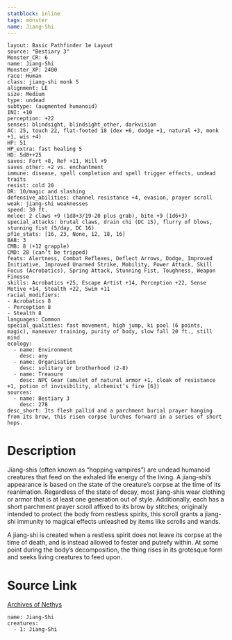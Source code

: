 ```yaml
---
statblock: inline
tags: monster
name: Jiang-Shi
---
```

```statblock
layout: Basic Pathfinder 1e Layout
source: "Bestiary 3"
Monster_CR: 6
name: Jiang-Shi
Monster_XP: 2400
race: Human
class: jiang-shi monk 5
alignment: LE
size: Medium
type: undead
subtype: (augmented humanoid)
INI: +10
perception: +22
senses: blindsight, blindsight_other, darkvision
AC: 25, touch 22, flat-footed 18 (dex +6, dodge +1, natural +3, monk +1, wis +4)
HP: 51
HP_extra: fast healing 5
HD: 5d8++25
saves: Fort +8, Ref +11, Will +9
saves_other: +2 vs. enchantment
immune: disease, spell completion and spell trigger effects, undead traits
resist: cold 20
DR: 10/magic and slashing
defensive_abilities: channel resistance +4, evasion, prayer scroll
weak: jiang-shi weaknesses
speed: 30 ft.
melee: 2 claws +9 (1d8+3/19-20 plus grab), bite +9 (1d6+3)
special_attacks: brutal claws, drain chi (DC 15), flurry of blows, stunning fist (5/day, DC 16)
pf1e_stats: [16, 23, None, 12, 18, 16]
BAB: 3
CMB: 8 (+12 grapple)
CMD: 28 (can’t be tripped)
feats: Alertness, Combat Reflexes, Deflect Arrows, Dodge, Improved Initiative, Improved Unarmed Strike, Mobility, Power Attack, Skill Focus (Acrobatics), Spring Attack, Stunning Fist, Toughness, Weapon Finesse
skills: Acrobatics +25, Escape Artist +14, Perception +22, Sense Motive +14, Stealth +22, Swim +11
racial_modifiers:
- Acrobatics 8
- Perception 8
- Stealth 8
languages: Common
special_qualities: fast movement, high jump, ki pool (6 points, magic), maneuver training, purity of body, slow fall 20 ft., still mind
ecology:
  - name: Environment
    desc: any
  - name: Organisation
    desc: solitary or brotherhood (2-8)
  - name: Treasure
    desc: NPC Gear (amulet of natural armor +1, cloak of resistance +1, potion of invisibility, alchemist’s fire [6])
sources:
  - name: Bestiary 3
    desc: 278
desc_short: Its flesh pallid and a parchment burial prayer hanging from its brow, this risen corpse lurches forward in a series of short hops.
```
# Description
Jiang-shis (often known as “hopping vampires”) are undead humanoid creatures that feed on the exhaled life energy of the living. A jiang-shi’s appearance is based on the state of the creature’s corpse at the time of its reanimation. Regardless of the state of decay, most jiang-shis wear clothing or armor that is at least one generation out of style. Additionally, each has a short parchment prayer scroll affixed to its brow by stitches; originally intended to protect the body from restless spirits, this scroll grants a jiang-shi immunity to magical effects unleashed by items like scrolls and wands.

A jiang-shi is created when a restless spirit does not leave its corpse at the time of death, and is instead allowed to fester and putrefy within. At some point during the body’s decomposition, the thing rises in its grotesque form and seeks living creatures to feed upon.
# Source Link
[Archives of Nethys](https://aonprd.com/MonsterDisplay.aspx?ItemName=Jiang-Shi)
```encounter-table
name: Jiang-Shi
creatures:
  - 1: Jiang-Shi
```
